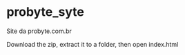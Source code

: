 probyte_syte
============

Site da probyte.com.br

Download the zip, extract it to a folder, then open index.html
